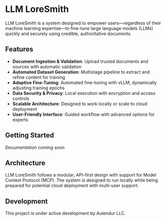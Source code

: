 # LLM LoreSmith

LLM LoreSmith is a system designed to empower users—regardless of their machine learning expertise—to fine-tune large language models (LLMs) quickly and securely using credible, authoritative documents.

## Features

- **Document Ingestion & Validation**: Upload trusted documents and sources with automatic validation
- **Automated Dataset Generation**: Multistage pipeline to extract and refine content for training
- **Adaptive Fine-Tuning**: Automated fine-tuning with vLLM, dynamically adjusting training epochs
- **Data Security & Privacy**: Local execution with encryption and access controls
- **Scalable Architecture**: Designed to work locally or scale to cloud deployment
- **User-Friendly Interface**: Guided workflow with advanced options for experts

## Getting Started

*Documentation coming soon*

## Architecture

LLM LoreSmith follows a modular, API-first design with support for Model Context Protocol (MCP). The system is designed to run locally while being prepared for potential cloud deployment with multi-user support.

## Development

This project is under active development by Aulendur LLC.
